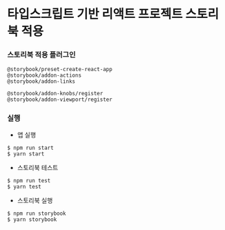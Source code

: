 # 타입스크립트 기반 리액트 프로젝트 스토리북 적용

### 스토리북 적용 플러그인

```
@storybook/preset-create-react-app
@storybook/addon-actions
@storybook/addon-links

@storybook/addon-knobs/register
@storybook/addon-viewport/register
```

### 실행

* 앱 실행

```
$ npm run start
$ yarn start
```

* 스토리북 테스트

```
$ npm run test
$ yarn test
```

* 스토리북 실행

```
$ npm run storybook
$ yarn storybook
```